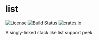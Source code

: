 # list

[![License](https://img.shields.io/badge/license-MIT-blue.svg)](LICENSE)
[![Build Status](https://travis-ci.org/MrKiven/list.svg?branch=master)](https://travis-ci.org/MrKiven/list)
[![crates.io](https://img.shields.io/crates/v/list.svg)](https://crates.io/crates/list)

A singly-linked stack like list support peek.
